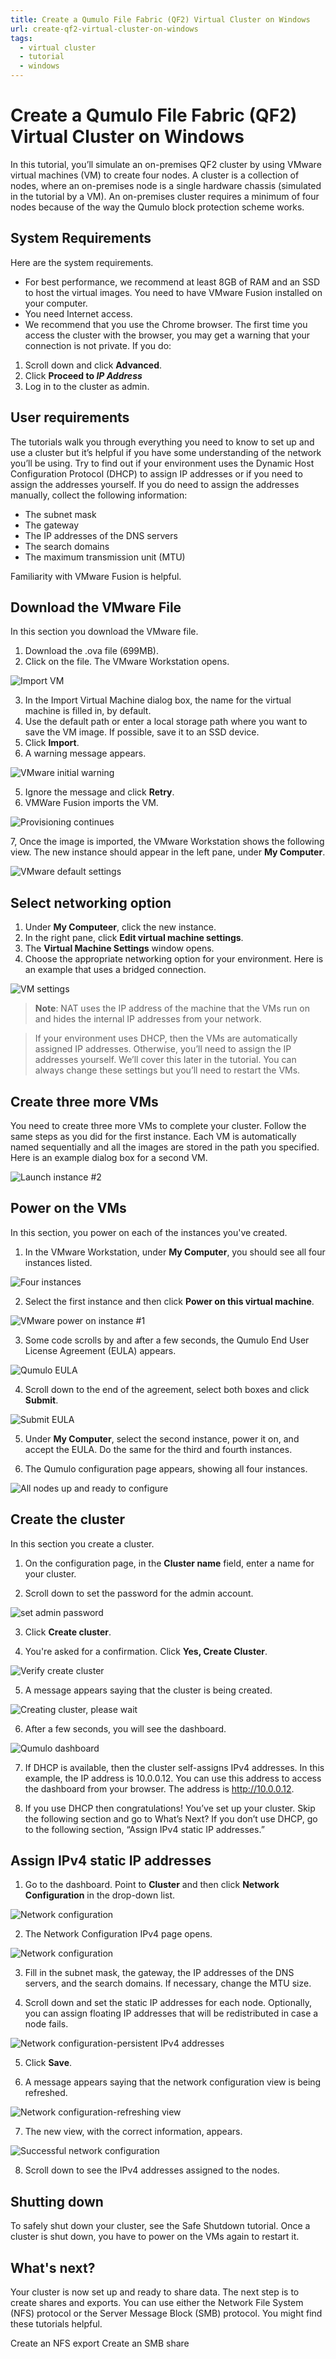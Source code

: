 ```yaml
---
title: Create a Qumulo File Fabric (QF2) Virtual Cluster on Windows
url: create-qf2-virtual-cluster-on-windows
tags:
  - virtual cluster
  - tutorial
  - windows
---
```

# Create a Qumulo File Fabric (QF2) Virtual Cluster on Windows

In this tutorial, you’ll simulate an on-premises QF2 cluster by using VMware virtual machines (VM) to create four nodes. A cluster is a collection of nodes, where an on-premises node is a single hardware chassis (simulated in the tutorial by a VM). An on-premises cluster requires a minimum of four nodes because of the way the Qumulo block protection scheme works.

## System Requirements
Here are the system requirements.

* For best performance, we recommend at least 8GB of RAM and an SSD to host the virtual images.
You need to have VMware Fusion installed on your computer.
* You need Internet access.
* We recommend that you use the Chrome browser. The first time you access the cluster with the browser, you may get a warning that your connection is not private. If you do:
1. Scroll down and click **Advanced**.
2. Click **Proceed to *IP Address***
3. Log in to the cluster as admin.

## User requirements
The tutorials walk you through everything you need to know to set up and use a cluster but it’s helpful if you have some understanding of the network you’ll be using. Try to find out if your environment uses the Dynamic Host Configuration Protocol (DHCP) to assign IP addresses or if you need to assign the addresses yourself. If you do need to assign the addresses manually, collect the following information:

* The subnet mask
* The gateway
* The IP addresses of the DNS servers
* The search domains
* The maximum transmission unit (MTU)

Familiarity with VMware Fusion is helpful.

## Download the VMware File
In this section you download the VMware file. 

1. Download the .ova file (699MB). 
2. Click on the file. The VMware Workstation opens.
 
 ![Import VM](windows-images/vmware-start-1.png)

 3. In the Import Virtual Machine dialog box, the name for the virtual machine is filled in, by default.
4. Use the default path or enter a local storage path where you want to save the VM image. If possible, save it to an SSD device.
3. Click **Import**. 
4. A warning message appears.

![VMware initial warning](windows-images/vmware-warning.png)

5. Ignore the message and click **Retry**.
6. VMWare Fusion imports the VM.

![Provisioning continues](windows-images/vmware-continues.png)

7, Once the image is imported, the VMware Workstation shows the following view. The new instance should appear in the left pane, under **My Computer**.

![VMware default settings](windows-images/vmwaredefault.png)

## Select networking option
1. Under **My Computeer**, click the new instance.
2. In the right pane, click **Edit virtual machine settings**.
3. The **Virtual Machine Settings** window opens.
4. Choose the appropriate networking option for your environment. Here is an example that uses a bridged connection.

![VM settings](windows-images/vmware-networksetting.png)

>**Note**: NAT uses the IP address of the machine that the VMs run on and hides the internal IP addresses from your network.

>If your environment uses DHCP, then the VMs are automatically assigned IP addresses. Otherwise, you’ll need to assign the IP addresses yourself. We’ll cover this later in the tutorial. You can always change these settings but you’ll need to restart the VMs.

## Create three more VMs

You need to create three more VMs to complete your cluster. Follow the same steps as you did for the first instance. Each VM is automatically named sequentially and all the images are stored in the path you specified. Here is an example dialog box for a second VM.

![Launch instance #2](windows-images/vmware-instance2.png)

## Power on the VMs
In this section, you power on each of the instances you've created.

1. In the VMware Workstation, under **My Computer**, you should see all four instances listed.

![Four instances](windows-images/vmware-4instances.png)

2. Select the first instance and then click **Power on this virtual machine**.

![VMware power on instance #1](windows-images/vmware-poweron1.png)

3. Some code scrolls by and after a few seconds, the Qumulo End User License Agreement (EULA) appears.

![Qumulo EULA](windows-images/vmware-eula-1.png)

4. Scroll down to the end of the agreement, select both boxes and click **Submit**.

![Submit EULA](windows-images/vmware-eula-accept.png)

5. Under **My Computer**, select the second instance, power it on, and accept the EULA. Do the same for the third and fourth instances.

6. The Qumulo configuration page appears, showing all four instances.

![All nodes up and ready to configure](windows-images/vmware-4nodes-up.png)

## Create the cluster
In this section you create a cluster.

1. On the configuration page, in the **Cluster name** field, enter a name for your cluster.

2. Scroll down to set the password for the admin account.

![set admin password](windows-images/vmware-setadminpassword.png)

3. Click **Create cluster**.

4. You're asked for a confirmation. Click **Yes, Create Cluster**. 

![Verify create cluster](windows-images/vmware-createcluster-verify.png)

5. A message appears saying that the cluster is being created.

![Creating cluster, please wait](windows-images/vmware-creatingcluster.png)

6. After a few seconds, you will see the dashboard.

![Qumulo dashboard](windows-images/vmware-cluster-is-up.png)

7. If DHCP is available, then the cluster  self-assigns IPv4 addresses. In this example, the  IP address is 10.0.0.12. You can use this address to access the dashboard from your browser. The address is http://10.0.0.12.

8. If you use DHCP then congratulations! You’ve set up your cluster. Skip the following section and go to What’s Next? If you don’t use DHCP, go to the following section, “Assign IPv4 static IP addresses.” 

## Assign IPv4 static IP addresses

1. Go to the dashboard. Point to **Cluster** and then click **Network Configuration** in the drop-down list.

![Network configuration](windows-images/cluster-network-configuration.png)

2. The Network Configuration IPv4 page opens. 

![Network configuration](windows-images/network-config-static-1.png)

3. Fill in the subnet mask, the gateway, the IP addresses of the DNS servers, and the search domains. If necessary, change the MTU size.

4. Scroll down and set the static IP addresses for each node. Optionally, you can assign floating IP addresses that will be redistributed in case a node fails.

![Network configuration-persistent IPv4 addresses](windows-images/network-config-2-staticIPs.png)

5. Click **Save**.

6. A message appears saying that the network configuration view is being refreshed.

![Network configuration-refreshing view](windows-images/network-configuration-refreshingview.png)

7. The new view, with the correct information, appears.

![Successful network configuration](windows-images/network-configuration-successful.png)

8. Scroll down to see the IPv4 addresses assigned to the nodes.

## Shutting down
To safely shut down your cluster, see the Safe Shutdown tutorial. Once a cluster is shut down, you have to power on the VMs again to restart it.

## What's next?

Your cluster is now set up and ready to share data. The next step is to create shares and exports. You can use either the Network File System (NFS) protocol or the Server Message Block (SMB) protocol. You might find these tutorials helpful.

Create an NFS export
Create an SMB share


 








